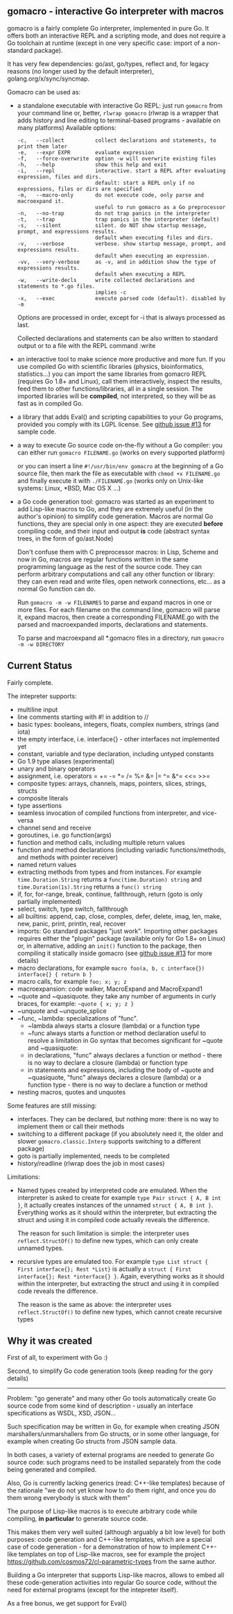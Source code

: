 ## gomacro - interactive Go interpreter with macros

gomacro is a fairly complete Go interpreter, implemented in pure Go. It offers both
an interactive REPL and a scripting mode, and does not require a Go toolchain at runtime
(except in one very specific case: import of a non-standard package).

It has very few dependencies: go/ast, go/types, reflect and, for legacy reasons
(no longer used by the default interpreter), golang.org/x/sync/syncmap.

Gomacro can be used as:
* a standalone executable with interactive Go REPL:
  just run `gomacro` from your command line or, better, `rlwrap gomacro`
  (rlwrap is a wrapper that adds history and line editing to terminal-based
  programs - available on many platforms)
  Available options:
    ```
    -c,   --collect          collect declarations and statements, to print them later
    -e,   --expr EXPR        evaluate expression
    -f,   --force-overwrite  option -w will overwrite existing files
    -h,   --help             show this help and exit
    -i,   --repl             interactive. start a REPL after evaluating expression, files and dirs.
                             default: start a REPL only if no expressions, files or dirs are specified
    -m,   --macro-only       do not execute code, only parse and macroexpand it.
                             useful to run gomacro as a Go preprocessor
    -n,   --no-trap          do not trap panics in the interpreter
    -t,   --trap             trap panics in the interpreter (default)
    -s,   --silent           silent. do NOT show startup message, prompt, and expressions results.
                             default when executing files and dirs.
    -v,   --verbose          verbose. show startup message, prompt, and expressions results.
                             default when executing an expression.
    -vv,  --very-verbose     as -v, and in addition show the type of expressions results.
                             default when executing a REPL
    -w,   --write-decls      write collected declarations and statements to *.go files.
                             implies -c
    -x,   --exec             execute parsed code (default). disabled by -m
    ```

    Options are processed in order, except for -i that is always processed as last.

    Collected declarations and statements can be also written to standard output
    or to a file with the REPL command :write

* an interactive tool to make science more productive and more fun.
  If you use compiled Go with scientific libraries (physics, bioinformatics, statistics...)
  you can import the same libraries from gomacro REPL (requires Go 1.8+ and Linux),
  call them interactively, inspect the results, feed them to other functions/libraries,
  all in a single session.
  The imported libraries will be **compiled**, not interpreted,
  so they will be as fast as in compiled Go.

* a library that adds Eval() and scripting capabilities to your Go programs,
  provided you comply with its LGPL license.
  See [github issue #13](https://github.com/cosmos72/gomacro/issues/13) for sample code.

* a way to execute Go source code on-the-fly without a Go compiler:
  you can either run `gomacro FILENAME.go` (works on every supported platform)

  or you can insert a line `#!/usr/bin/env gomacro` at the beginning of a Go source file,
  then mark the file as executable with `chmod +x FILENAME.go` and finally execute it
  with `./FILENAME.go` (works only on Unix-like systems: Linux, *BSD, Mac OS X ...)

* a Go code generation tool:
  gomacro was started as an experiment to add Lisp-like macros to Go, and they are
  extremely useful (in the author's opinion) to simplify code generation.
  Macros are normal Go functions, they are special only in one aspect:
  they are executed **before** compiling code, and their input and output **is** code
  (abstract syntax trees, in the form of go/ast.Node)

  Don't confuse them with C preprocessor macros: in Lisp, Scheme and now in Go,
  macros are regular functions written in the same programming language
  as the rest of the source code. They can perform arbitrary computations
  and call any other function or library: they can even read and write files,
  open network connections, etc... as a normal Go function can do.

  Run `gomacro -m -w FILENAMES` to parse and expand macros in one or more files.
  For each filename on the command line, gomacro will parse it, expand macros,
  then create a corresponding FILENAME.go with the parsed and macroexpanded
  imports, declarations and statements.

  To parse and macroexpand all *.gomacro files in a directory, run `gomacro -m -w DIRECTORY`

## Current Status

Fairly complete.

The intepreter supports:
* multiline input
* line comments starting with #! in addition to //
* basic types: booleans, integers, floats, complex numbers, strings (and iota)
* the empty interface, i.e. interface{} - other interfaces not implemented yet
* constant, variable and type declaration, including untyped constants
* Go 1.9 type aliases (experimental)
* unary and binary operators
* assignment, i.e. operators = += -= *= /= %= &= |= ^= &^= <<= >>=
* composite types: arrays, channels, maps, pointers, slices, strings, structs
* composite literals
* type assertions
* seamless invocation of compiled functions from interpreter, and vice-versa
* channel send and receive
* goroutines, i.e. go function(args)
* function and method calls, including multiple return values
* function and method declarations (including variadic functions/methods,
  and methods with pointer receiver)
* named return values
* extracting methods from types and from instances.
  For example `time.Duration.String` returns a `func(time.Duration) string`
  and `time.Duration(1s).String` returns a `func() string`
* if, for, for-range, break, continue, fallthrough, return (goto is only partially implemented)
* select, switch, type switch, fallthrough
* all builtins: append, cap, close, comples, defer, delete, imag, len, make, new, panic, print, println, real, recover
* imports: Go standard packages "just work". Importing other packages requires either the "plugin" package
  (available only for Go 1.8+ on Linux) or, in alternative, adding an `init()` function to the package,
  then compiling it statically inside gomacro (see [github issue #13](https://github.com/cosmos72/gomacro/issues/13) for more details)
* macro declarations, for example `macro foo(a, b, c interface{}) interface{} { return b }`
* macro calls, for example `foo; x; y; z`
* macroexpansion: code walker, MacroExpand and MacroExpand1
* ~quote and ~quasiquote. they take any number of arguments in curly braces, for example:
  `~quote { x; y; z }`
* ~unquote and ~unquote_splice
* ~func, ~lambda: specializations of "func".
  * ~lambda always starts a closure (lambda) or a function type
  * ~func always starts a function or method declaration
  useful to resolve a limitation in Go syntax that becomes significant for ~quote and ~quasiquote:
  * in declarations, "func" always declares a function or method - there is no way to declare a closure (lambda) or function type
  * in statements and expressions, including the body of ~quote and ~quasiquote,
    "func" always declares a closure (lambda) or a function type - there is no way to declare a function or method
* nesting macros, quotes and unquotes

Some features are still missing:
* interfaces. They can be declared, but nothing more: there is no way to implement them or call their methods
* switching to a different package
  (if you absolutely need it, the older and slower `gomacro.classic.Interp` supports switching to a different package)
* goto is partially implemented, needs to be completed
* history/readline (rlwrap does the job in most cases)

Limitations:
* Named types created by interpreted code are emulated.
  When the interpreter is asked to create for example `type Pair struct { A, B int }`,
  it actually creates instances of the unnamed `struct { A, B int }`.
  Everything works as it should within the interpreter, but extracting the struct
  and using it in compiled code actually reveals the difference.

  The reason for such limitation is simple: the interpreter uses `reflect.StructOf()`
  to define new types, which can only create unnamed types.

* recursive types are emulated too.
  For example `type List struct { First interface{}; Rest *List}`
  is actually a `struct { First interface{}; Rest *interface{} }`.
  Again, everything works as it should within the interpreter, but extracting
  the struct and using it in compiled code reveals the difference.

  The reason is the same as above: the interpreter uses `reflect.StructOf()` to define new types,
  which cannot create recursive types


## Why it was created

First of all, to experiment with Go :)

Second, to simplify Go code generation tools (keep reading for the gory details)

---

Problem: "go generate" and many other Go tools automatically create
Go source code from some kind of description - usually an interface
specifications as WSDL, XSD, JSON...

Such specification may be written in Go, for example when creating JSON
marshallers/unmarshallers from Go structs, or in some other language,
for example when creating Go structs from JSON sample data.

In both cases, a variety of external programs are needed to
generate Go source code: such programs need to be installed
separately from the code being generated and compiled.

Also, Go is currently lacking generics (read: C++-like templates)
because of the rationale "we do not yet know how to do them right,
and once you do them wrong everybody is stuck with them"

The purpose of Lisp-like macros is to execute arbitrary code
while compiling, **in particular** to generate source code.

This makes them very well suited (although arguably a bit low level)
for both purposes: code generation and C++-like templates, which
are a special case of code generation - for a demonstration of how
to implement C++-like templates on top of Lisp-like macros,
see for example the project https://github.com/cosmos72/cl-parametric-types
from the same author.

Building a Go interpreter that supports Lisp-like macros,
allows to embed all these code-generation activities
into regular Go source code, without the need for external programs
(except for the intepreter itself).

As a free bonus, we get support for Eval()

